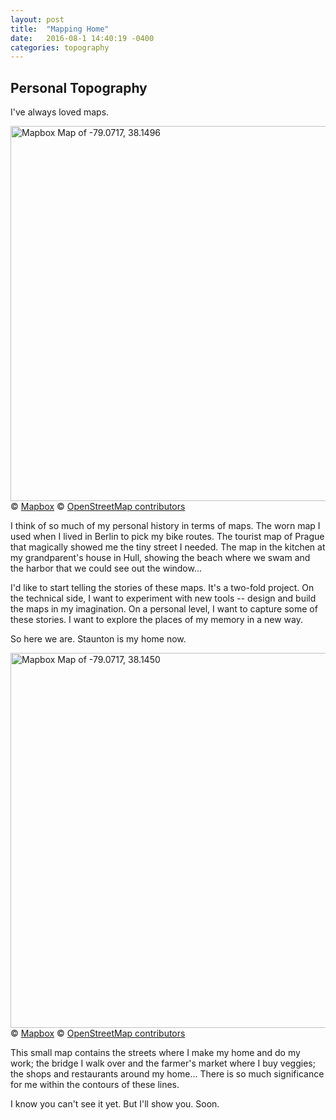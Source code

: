 ```yaml
---
layout: post
title:  "Mapping Home"
date:   2016-08-1 14:40:19 -0400
categories: topography
---
```

## Personal Topography

I've always loved maps. 

<img width="600" src="https://api.mapbox.com/v4/mapbox.outdoors/-79.0717,38.1496,13/600x300@2x.png?access_token=pk.eyJ1IjoiZWxlYW5vcmdyYWhhbSIsImEiOiJjaW93NTR0ZHIwMWVmdWVtNXl5aTZqcW5tIn0.jSLqL9vRKByhoSH9l8E7qA" alt="Mapbox Map of -79.0717, 38.1496">
© <a href='https://www.mapbox.com/map-feedback/'>Mapbox</a> © <a href='http://www.openstreetmap.org/copyright'>OpenStreetMap contributors</a>

I think of so much of my personal history in terms of maps. The worn map I used when I lived in Berlin to pick my bike routes. The tourist map of Prague that magically showed me the tiny street I needed. The map in the kitchen at my grandparent's house in Hull, showing the beach where we swam and the harbor that we could see out the window... 

I'd like to start telling the stories of these maps. It's a two-fold project. On the technical side, I want to experiment with new tools -- design and build the maps in my imagination. On a personal level, I want to capture some of these stories. I want to explore the places of my memory in a new way. 

So here we are. Staunton is my home now. 

<img width="600" src="https://api.mapbox.com/v4/mapbox.outdoors/-79.0717,38.1450,15/600x300@2x.png?access_token=pk.eyJ1IjoiZWxlYW5vcmdyYWhhbSIsImEiOiJjaW93NTR0ZHIwMWVmdWVtNXl5aTZqcW5tIn0.jSLqL9vRKByhoSH9l8E7qA" alt="Mapbox Map of -79.0717, 38.1450">
© <a href='https://www.mapbox.com/map-feedback/'>Mapbox</a> © <a href='http://www.openstreetmap.org/copyright'>OpenStreetMap contributors</a>

This small map contains the streets where I make my home and do my work; the bridge I walk over and the farmer's market where I buy veggies; the shops and restaurants around my home... There is so much significance for me within the contours of these lines.

I know you can't see it yet. But I'll show you. Soon. 